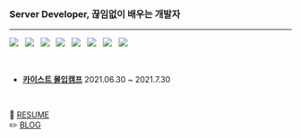 
### Server Developer, 끊임없이 배우는 개발자

---
<img src="https://img.shields.io/badge/Node.js-339933?style=flat-square&logo=Node.js&logoColor=white"/></a> &nbsp;
<img src="https://img.shields.io/badge/JavaScript-F7DF1E?style=flat-square&logo=JavaScript&logoColor=white"/></a> &nbsp; 
<img src="https://img.shields.io/badge/MongoDB-47A248?style=flat-square&logo=MongoDB&logoColor=white"/></a> &nbsp; 
<img src="https://img.shields.io/badge/MySQL-4479A1?style=flat-square&logo=MySQL&logoColor=white"/></a> &nbsp; 
<img src="https://img.shields.io/badge/Babel-F9DC3E?style=flat-square&logo=Babel&logoColor=white"/></a> &nbsp; 
<img src="https://img.shields.io/badge/Express-000000?style=flat-square&logo=Express&logoColor=white"/></a> &nbsp; 
<img src="https://img.shields.io/badge/Sequelize-52B0E7?style=flat-square&logo=Sequelize&logoColor=white"/></a> &nbsp; 
<img src="https://img.shields.io/badge/Python-3766AB?style=flat-square&logo=Python&logoColor=white"/></a> &nbsp; 

<br>


* [**카이스트 몰입캠프**](https://madcamp.io/) 2021.06.30 ~ 2021.7.30

<br>

:page_with_curl: [RESUME](https://www.notion.so/0cbb11e47ef34a7aabbe82ad398756e3)<br>
:pencil2: [BLOG](https://velog.io/@www8989)
